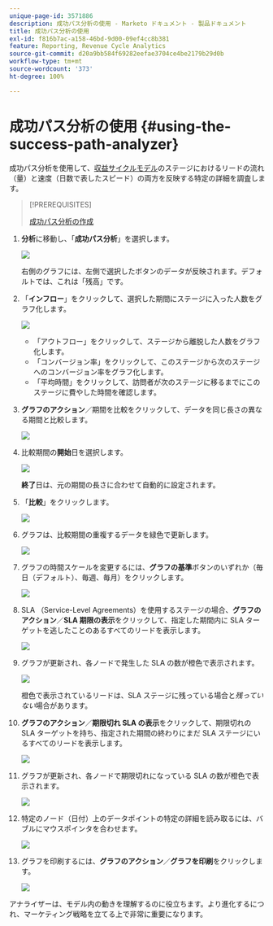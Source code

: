 ```yaml
---
unique-page-id: 3571886
description: 成功パス分析の使用 - Marketo ドキュメント - 製品ドキュメント
title: 成功パス分析の使用
exl-id: f816b7ac-a158-46bd-9d00-09ef4cc8b381
feature: Reporting, Revenue Cycle Analytics
source-git-commit: d20a9bb584f69282eefae3704ce4be2179b29d0b
workflow-type: tm+mt
source-wordcount: '373'
ht-degree: 100%

---
```


# 成功パス分析の使用 {#using-the-success-path-analyzer}

成功パス分析を使用して、[収益サイクルモデル](/help/marketo/product-docs/reporting/revenue-cycle-analytics/revenue-cycle-models/understanding-revenue-models.md)のステージにおけるリードの流れ（量）と速度（日数で表したスピード）の両方を反映する特定の詳細を調査します。

>[!PREREQUISITES]
>
>[成功パス分析の作成](/help/marketo/product-docs/reporting/revenue-cycle-analytics/revenue-cycle-models/create-a-success-path-analyzer.md)

1. **分析**&#x200B;に移動し、「**成功パス分析**」を選択します。

   ![](assets/image2015-6-12-17-3a23-3a53.png)

   右側のグラフには、左側で選択したボタンのデータが反映されます。デフォルトでは、これは「残高」です。

1. 「**インフロー**」をクリックして、選択した期間にステージに入った人数をグラフ化します。

   ![](assets/image2015-6-12-17-3a30-3a52.png)

   * 「アウトフロー」をクリックして、ステージから離脱した人数をグラフ化します。
   * 「コンバージョン率」をクリックして、このステージから次のステージへのコンバージョン率をグラフ化します。
   * 「平均時間」をクリックして、訪問者が次のステージに移るまでにこのステージに費やした時間を確認します。

1. **グラフのアクション**／期間を比較をクリックして、データを同じ長さの異なる期間と比較します。

   ![](assets/image2015-6-12-17-3a39-3a15.png)

1. 比較期間の&#x200B;**開始**&#x200B;日を選択します。

   ![](assets/image2015-6-12-17-3a43-3a49.png)

   **終了**&#x200B;日は、元の期間の長さに合わせて自動的に設定されます。

1. 「**比較**」をクリックします。

   ![](assets/image2015-6-12-17-3a44-3a8.png)

1. グラフは、比較期間の重複するデータを緑色で更新します。

   ![](assets/image2015-6-12-17-3a46-3a16.png)

1. グラフの時間スケールを変更するには、**グラフの基準**&#x200B;ボタンのいずれか（毎日（デフォルト）、毎週、毎月）をクリックします。

   ![](assets/image2015-6-12-17-3a46-3a55.png)

1. SLA （Service-Level Agreements）を使用するステージの場合、**グラフのアクション**／**SLA 期限の表示**&#x200B;をクリックして、指定した期間内に SLA ターゲットを逃したことのあるすべてのリードを表示します。

   ![](assets/image2015-6-12-17-3a49-3a23.png)

1. グラフが更新され、各ノードで発生した SLA の数が橙色で表示されます。

   ![](assets/image2015-6-12-17-3a50-3a16.png)

   橙色で表示されているリードは、SLA ステージに残っている場合と&#x200B;*残っていない*&#x200B;場合があります。

1. **グラフのアクション**／**期限切れ SLA の表示**&#x200B;をクリックして、期限切れの SLA ターゲットを持ち、指定された期間の終わりにまだ SLA ステージにいるすべてのリードを表示します。

   ![](assets/image2015-6-12-17-3a51-3a39.png)

1. グラフが更新され、各ノードで期限切れになっている SLA の数が橙色で表示されます。

   ![](assets/image2015-6-12-17-3a52-3a17.png)

1. 特定のノード（日付）上のデータポイントの特定の詳細を読み取るには、バブルにマウスポインタを合わせます。

   ![](assets/image2015-6-12-17-3a52-3a49.png)

1. グラフを印刷するには、**グラフのアクション**／**グラフを印刷**&#x200B;をクリックします。

   ![](assets/image2015-6-12-17-3a53-3a34.png)

アナライザーは、モデル内の動きを理解するのに役立ちます。より進化するにつれ、マーケティング戦略を立てる上で非常に重要になります。
